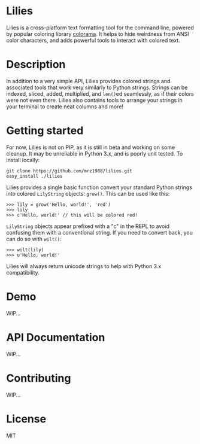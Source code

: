 # Lilies

Lilies is a cross-platform text formatting tool for the command line, powered by popular coloring library [colorama](https://pypi.org/project/colorama/). It helps to hide weirdness from ANSI color characters, and adds powerful tools to interact with colored text.

# Description
In addition to a very simple API, Lilies provides colored strings and associated tools that work very similarly to Python strings. Strings can be indexed, sliced, added, multiplied, and `len()`ed seamlessly, as if their colors were not even there. Lilies also contains tools to arrange your strings in your terminal to create neat columns and more!

# Getting started
For now, Lilies is not on PIP, as it is still in beta and working on some cleanup. It may be unreliable in Python 3.x, and is poorly unit tested. To install locally:
```
git clone https://github.com/mrz1988/lilies.git
easy_install ./lilies
```
Lilies provides a single basic function convert your standard Python strings into colored `LilyString` objects: `grow()`. This can be used like this:

```
>>> lily = grow('Hello, world!', 'red')
>>> lily
>>> c'Hello, world!' // this will be colored red!
```
`LilyString` objects appear prefixed with a "c" in the REPL to avoid confusing them with a conventional string. If you need to convert back, you can do so with `wilt()`:

```
>>> wilt(lily)
>>> u'Hello, world!'
```
Lilies will always return unicode strings to help with Python 3.x compatibility.

# Demo
WIP...

# API Documentation
WIP...

# Contributing
WIP...

# License
MIT
